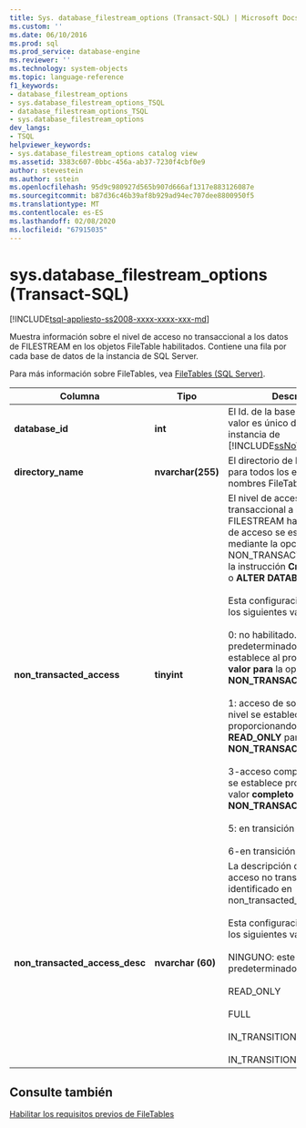 ```yaml
---
title: Sys. database_filestream_options (Transact-SQL) | Microsoft Docs
ms.custom: ''
ms.date: 06/10/2016
ms.prod: sql
ms.prod_service: database-engine
ms.reviewer: ''
ms.technology: system-objects
ms.topic: language-reference
f1_keywords:
- database_filestream_options
- sys.database_filestream_options_TSQL
- database_filestream_options_TSQL
- sys.database_filestream_options
dev_langs:
- TSQL
helpviewer_keywords:
- sys.database_filestream_options catalog view
ms.assetid: 3383c607-0bbc-456a-ab37-7230f4cbf0e9
author: stevestein
ms.author: sstein
ms.openlocfilehash: 95d9c980927d565b907d666af1317e883126087e
ms.sourcegitcommit: b87d36c46b39af8b929ad94ec707dee8800950f5
ms.translationtype: MT
ms.contentlocale: es-ES
ms.lasthandoff: 02/08/2020
ms.locfileid: "67915035"
---
```

# <a name="sysdatabase_filestream_options-transact-sql"></a>sys.database_filestream_options (Transact-SQL)
[!INCLUDE[tsql-appliesto-ss2008-xxxx-xxxx-xxx-md](../../includes/tsql-appliesto-ss2008-xxxx-xxxx-xxx-md.md)]

  Muestra información sobre el nivel de acceso no transaccional a los datos de FILESTREAM en los objetos FileTable habilitados. Contiene una fila por cada base de datos de la instancia de SQL Server.  
  
 Para más información sobre FileTables, vea [FileTables &#40;SQL Server&#41;](../../relational-databases/blob/filetables-sql-server.md).  
  
  
|Columna|Tipo|Descripción|  
|------------|----------|-----------------|  
|**database_id**|**int**|El Id. de la base de datos. Este valor es único dentro de la instancia de [!INCLUDE[ssNoVersion](../../includes/ssnoversion-md.md)].|  
|**directory_name**|**nvarchar(255)**|El directorio de base de datos para todos los espacios de nombres FileTable.|  
|**non_transacted_access**|**tinyint**|El nivel de acceso no transaccional a los datos de FILESTREAM habilitados. El nivel de acceso se establece mediante la opción NON_TRANSACTED_ACCESS de la instrucción **Create Database** o **ALTER DATABASE** .<br /><br /> Esta configuración tiene uno de los siguientes valores:<br /><br /> 0: no habilitado. Este es el valor predeterminado. Este nivel se establece al proporcionar **el valor para** la opción **NON_TRANSACTED_ACCESS** .<br /><br /> 1: acceso de solo lectura. Este nivel se establece proporcionando el valor **READ_ONLY** para la opción **NON_TRANSACTED_ACCESS** .<br /><br /> 3-acceso completo. Este nivel se establece proporcionando el valor **completo** de la opción **NON_TRANSACTED_ACCESS** .<br /><br /> 5: en transición a READONLY<br /><br /> 6-en transición a desactivado|  
|**non_transacted_access_desc**|**nvarchar (60)**|La descripción del nivel de acceso no transaccional identificado en non_transacted_access.<br /><br /> Esta configuración tiene uno de los siguientes valores:<br /><br /> NINGUNO: este es el valor predeterminado.<br /><br /> READ_ONLY<br /><br /> FULL<br /><br /> IN_TRANSITION_TO_READ_ONLY<br /><br /> IN_TRANSITION_TO_OFF|  
  
## <a name="see-also"></a>Consulte también  
 [Habilitar los requisitos previos de FileTables](../../relational-databases/blob/enable-the-prerequisites-for-filetable.md)  
  
  
